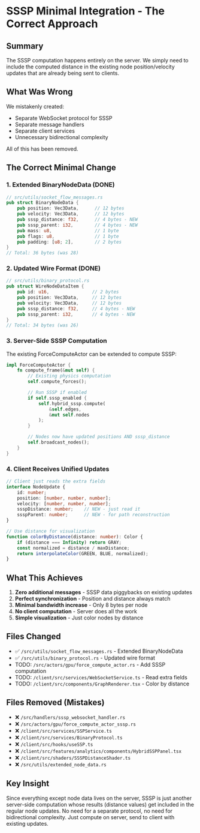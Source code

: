 # SSSP Minimal Integration - The Correct Approach

## Summary

The SSSP computation happens entirely on the server. We simply need to include the computed distance in the existing node position/velocity updates that are already being sent to clients.

## What Was Wrong

We mistakenly created:
- Separate WebSocket protocol for SSSP
- Separate message handlers
- Separate client services
- Unnecessary bidirectional complexity

All of this has been removed.

## The Correct Minimal Change

### 1. Extended BinaryNodeData (DONE)

```rust
// src/utils/socket_flow_messages.rs
pub struct BinaryNodeData {
    pub position: Vec3Data,      // 12 bytes
    pub velocity: Vec3Data,      // 12 bytes
    pub sssp_distance: f32,      // 4 bytes - NEW
    pub sssp_parent: i32,        // 4 bytes - NEW
    pub mass: u8,                // 1 byte
    pub flags: u8,               // 1 byte
    pub padding: [u8; 2],        // 2 bytes
}
// Total: 36 bytes (was 28)
```

### 2. Updated Wire Format (DONE)

```rust
// src/utils/binary_protocol.rs
pub struct WireNodeDataItem {
    pub id: u16,                // 2 bytes
    pub position: Vec3Data,     // 12 bytes
    pub velocity: Vec3Data,     // 12 bytes
    pub sssp_distance: f32,     // 4 bytes - NEW
    pub sssp_parent: i32,       // 4 bytes - NEW
}
// Total: 34 bytes (was 26)
```

### 3. Server-Side SSSP Computation

The existing ForceComputeActor can be extended to compute SSSP:

```rust
impl ForceComputeActor {
    fn compute_frame(&mut self) {
        // Existing physics computation
        self.compute_forces();

        // Run SSSP if enabled
        if self.sssp_enabled {
            self.hybrid_sssp.compute(
                &self.edges,
                &mut self.nodes
            );
        }

        // Nodes now have updated positions AND sssp_distance
        self.broadcast_nodes();
    }
}
```

### 4. Client Receives Unified Updates

```typescript
// Client just reads the extra fields
interface NodeUpdate {
    id: number;
    position: [number, number, number];
    velocity: [number, number, number];
    ssspDistance: number;    // NEW - just read it
    ssspParent: number;      // NEW - for path reconstruction
}

// Use distance for visualization
function colorByDistance(distance: number): Color {
    if (distance === Infinity) return GRAY;
    const normalized = distance / maxDistance;
    return interpolateColor(GREEN, BLUE, normalized);
}
```

## What This Achieves

1. **Zero additional messages** - SSSP data piggybacks on existing updates
2. **Perfect synchronization** - Position and distance always match
3. **Minimal bandwidth increase** - Only 8 bytes per node
4. **No client computation** - Server does all the work
5. **Simple visualization** - Just color nodes by distance

## Files Changed

- ✅ `/src/utils/socket_flow_messages.rs` - Extended BinaryNodeData
- ✅ `/src/utils/binary_protocol.rs` - Updated wire format
- TODO: `/src/actors/gpu/force_compute_actor.rs` - Add SSSP computation
- TODO: `/client/src/services/WebSocketService.ts` - Read extra fields
- TODO: `/client/src/components/GraphRenderer.tsx` - Color by distance

## Files Removed (Mistakes)

- ❌ `/src/handlers/sssp_websocket_handler.rs`
- ❌ `/src/actors/gpu/force_compute_actor_sssp.rs`
- ❌ `/client/src/services/SSPService.ts`
- ❌ `/client/src/services/BinaryProtocol.ts`
- ❌ `/client/src/hooks/useSSP.ts`
- ❌ `/client/src/features/analytics/components/HybridSSPPanel.tsx`
- ❌ `/client/src/shaders/SSSPDistanceShader.ts`
- ❌ `/src/utils/extended_node_data.rs`

## Key Insight

Since everything except node data lives on the server, SSSP is just another server-side computation whose results (distance values) get included in the regular node updates. No need for a separate protocol, no need for bidirectional complexity. Just compute on server, send to client with existing updates.